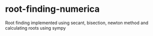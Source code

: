 # root-finding-numerica
Root finding implemented using secant, bisection, newton method and calculating roots using sympy
